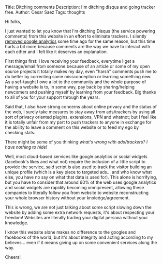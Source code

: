 Title: Ditching comments
Description: I'm ditching disqus and going tracker free.
Author: Cesar Saez
Tags: thoughts

Hi folks,

I just wanted to let you know that I'm ditching Disqus (the service powering comments) from this
website in an effort to eliminate trackers. I silently [removed google
analytics](https://twitter.com/csaezmargotta/status/678459610932502528) some time ago for the same
reason, but this time hurts a bit more because comments are the way we have to interact with each
other and I felt like it deserves an explanation.

First things first: I love receiving your feedback, everytime I get a message/email from someone
because of an article or some of my open source projects it totally makes my day, even "harsh"
comments push me to do better by correcting some missconception or learning something new. As a
sef-taught I owe a lot to the community and the whole purpose of having a website is to, in some
way, pay back by sharing/helping newcomers and pushing myself by learning from your feedback. Big
thanks to all of you for your support through the years.

Said that, I also have strong concerns about online privacy and the status of the web, I surely
take measures to stay away from ads/trackers by using all sort of privacy oriented plugins,
extensions, VPN and whatnot; but I feel like it is totally unfair from my part to push trackers to
anyone in exchange for the ability to leave a comment on this website or to feed my ego by checking
stats.

There might be some of you thinking *what's wrong with ads/trackers? I have nothing to hide!*

Well, most cloud-based services like google analytics or social widgets (facebook's likes and what
not) require the inclusion of a little script to provide the service, said script is also used to
track the visitor building an unique profile (which is a key piece to targeted ads... and who know
what else, you have no say on what that data is used for). This alone is horrifying, but you have
to consider that around 60% of the web uses google analytics and social widgets are rapidily
becoming omnipresent, allowing these companies to literally follow you from website to website
reconstructing your whole browser history without your knoledge/agreement.

This is wrong, we are not just talking about some script slowing down the website by adding some
extra network requests, it's about respecting your freedom! Websites are literally trading your
digital persona without your knowledge.

I know this website alone makes no difference to the googles and facebooks of the world, but it's
about integrity and acting according to my believes... even if it means giving up on some convenient
services along the way.

Cheers!
